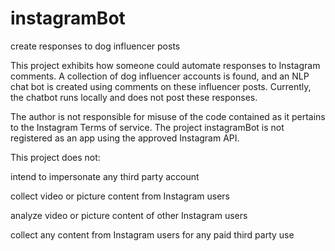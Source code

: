 # instagramBot
create responses to dog influencer posts

This project exhibits how someone could automate responses to Instagram comments. A collection of dog influencer accounts is found, and an NLP chat bot is created using comments on these influencer posts. Currently, the chatbot runs locally and does not post these responses.


The author is not responsible for misuse of the code contained as it pertains to the Instagram Terms of service.
The project instagramBot is not registered as an app using the approved Instagram API.

This project does not:

intend to impersonate any third party account

collect video or picture content from Instagram users

analyze video or picture content of other Instagram users

collect any content from Instagram users for any paid third party use
